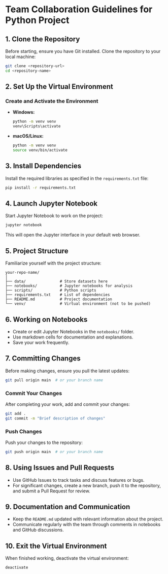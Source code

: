 # Team Collaboration Guidelines for Python Project

## 1. **Clone the Repository**
Before starting, ensure you have Git installed. Clone the repository to your local machine:

```bash
git clone <repository-url>
cd <repository-name>
```

## 2. **Set Up the Virtual Environment**
### Create and Activate the Environment
- **Windows:**
  ```bash
  python -m venv venv
  venv\Scripts\activate
  ```

- **macOS/Linux:**
  ```bash
  python -m venv venv
  source venv/bin/activate
  ```

## 3. **Install Dependencies**
Install the required libraries as specified in the `requirements.txt` file:

```bash
pip install -r requirements.txt
```

## 4. **Launch Jupyter Notebook**
Start Jupyter Notebook to work on the project:

```bash
jupyter notebook
```
This will open the Jupyter interface in your default web browser.

## 5. **Project Structure**
Familiarize yourself with the project structure:
```
your-repo-name/
│
├── data/               # Store datasets here
├── notebooks/          # Jupyter notebooks for analysis
├── scripts/            # Python scripts
├── requirements.txt    # List of dependencies
├── README.md           # Project documentation
└── venv/               # Virtual environment (not to be pushed)
```

## 6. **Working on Notebooks**
- Create or edit Jupyter Notebooks in the `notebooks/` folder.
- Use markdown cells for documentation and explanations.
- Save your work frequently.

## 7. **Committing Changes**
Before making changes, ensure you pull the latest updates:

```bash
git pull origin main  # or your branch name
```

### Commit Your Changes
After completing your work, add and commit your changes:

```bash
git add .
git commit -m "Brief description of changes"
```

### Push Changes
Push your changes to the repository:

```bash
git push origin main  # or your branch name
```

## 8. **Using Issues and Pull Requests**
- Use GitHub Issues to track tasks and discuss features or bugs.
- For significant changes, create a new branch, push it to the repository, and submit a Pull Request for review.

## 9. **Documentation and Communication**
- Keep the `README.md` updated with relevant information about the project.
- Communicate regularly with the team through comments in notebooks and GitHub discussions.

## 10. **Exit the Virtual Environment**
When finished working, deactivate the virtual environment:

```bash
deactivate
```
